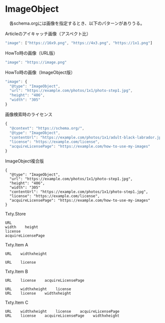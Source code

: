 # ImageObject

　各schema.orgには画像を指定するとき、以下のパターンがありうる。

Articleのアイキャッチ画像（アスペクト比）
```javascript
"image": ["https://16x9.png", "https://4x3.png", "https://1x1.png"]
```

HowTo時の画像（URL版）
```javascript
"image": "https://image.png"
```

HowTo時の画像（ImageObject版）
```javascript
"image": {
  "@type": "ImageObject",
  "url": "https://example.com/photos/1x1/photo-step1.jpg",
  "height": "406",
  "width": "305"
}
```

画像検索時のライセンス
```javascript
{
  "@context": "https://schema.org/",
  "@type": "ImageObject",
  "contentUrl": "https://example.com/photos/1x1/adult-black-labrador.jpg",
  "license": "https://example.com/license",
  "acquireLicensePage": "https://example.com/how-to-use-my-images"
}
```

ImageObject複合版
```
{
  "@type": "ImageObject",
  "url": "https://example.com/photos/1x1/photo-step1.jpg",
  "height": "406",
  "width": "305"
  "contentUrl": "https://example.com/photos/1x1/photo-step1.jpg",
  "license": "https://example.com/license",
  "acquireLicensePage": "https://example.com/how-to-use-my-images"
}
```

Txty.Store
```
URL
width    height
license
acquireLicensePage
```

Txty.Item A
```
URL    widthxheight
```
```
URL    license
```

Txty.Item B
```
URL    license    acquireLicensePage
```
```
URL    widthxheight    license
URL    license    widthxheight
```


Txty.Item C
```
URL    widthxheight    license    acquireLicensePage
URL    license    acquireLicensePage    widthxheight
```

